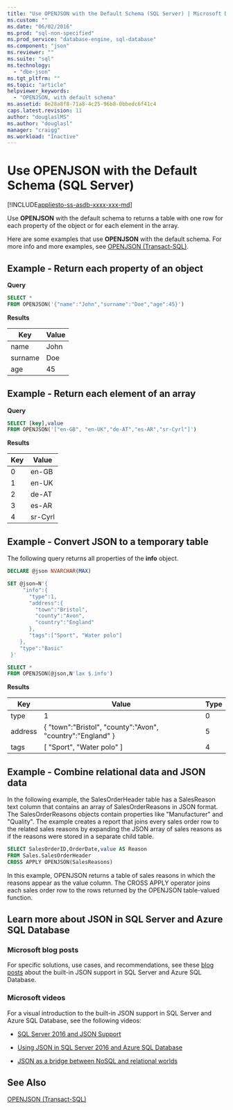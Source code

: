 ```yaml
---
title: "Use OPENJSON with the Default Schema (SQL Server) | Microsoft Docs"
ms.custom: ""
ms.date: "06/02/2016"
ms.prod: "sql-non-specified"
ms.prod_service: "database-engine, sql-database"
ms.component: "json"
ms.reviewer: ""
ms.suite: "sql"
ms.technology: 
  - "dbe-json"
ms.tgt_pltfrm: ""
ms.topic: "article"
helpviewer_keywords: 
  - "OPENJSON, with default schema"
ms.assetid: 8e28a8f8-71a8-4c25-96b8-0bbedc6f41c4
caps.latest.revision: 11
author: "douglaslMS"
ms.author: "douglasl"
manager: "craigg"
ms.workload: "Inactive"
---
```

# Use OPENJSON with the Default Schema (SQL Server)
[!INCLUDE[appliesto-ss-asdb-xxxx-xxx-md](../../includes/appliesto-ss-asdb-xxxx-xxx-md.md)]

  Use **OPENJSON** with the default schema to returns a table with one row for each property of the object or for each element in the array.  
  
 Here are some examples that use **OPENJSON** with the default schema. For more info and more examples, see [OPENJSON &#40;Transact-SQL&#41;](../../t-sql/functions/openjson-transact-sql.md).  
  
## Example - Return each property of an object  
 **Query**  
  
```sql  
SELECT *
FROM OPENJSON('{"name":"John","surname":"Doe","age":45}') 
```  
  
 **Results**  
  
|Key|Value|  
|---------|-----------|  
|name|John|  
|surname|Doe|  
|age|45|  
  
## Example - Return each element of an array  
 **Query**  
  
```sql  
SELECT [key],value
FROM OPENJSON('["en-GB", "en-UK","de-AT","es-AR","sr-Cyrl"]') 
```  
  
 **Results**  
  
|Key|Value|  
|---------|-----------|  
|0|en-GB|  
|1|en-UK|  
|2|de-AT|  
|3|es-AR|  
|4|sr-Cyrl|  
  
## Example - Convert JSON to a temporary table  
 The following query returns all properties of the **info** object.  
  
```sql  
DECLARE @json NVARCHAR(MAX)

SET @json=N'{  
     "info":{    
       "type":1,  
       "address":{    
         "town":"Bristol",  
         "county":"Avon",  
         "country":"England"  
       },  
       "tags":["Sport", "Water polo"]  
    },  
    "type":"Basic"  
 }'

SELECT *
FROM OPENJSON(@json,N'lax $.info')
```  
  
 **Results**  
  
|Key|Value|Type|  
|---------|-----------|----------|  
|type|1|0|  
|address|{ "town":"Bristol", "county":"Avon", "country":"England" }|5|  
|tags|[ "Sport", "Water polo" ]|4|  
  
## Example - Combine relational data and JSON data  
 In the following example, the SalesOrderHeader table has a SalesReason text column that contains an array of SalesOrderReasons in JSON format. The SalesOrderReasons objects contain properties like "Manufacturer" and "Quality". The example creates a report that joins every sales order row to the related sales reasons by expanding the JSON array of sales reasons as if the reasons were stored in a separate child table.  
  
```sql  
SELECT SalesOrderID,OrderDate,value AS Reason
FROM Sales.SalesOrderHeader
CROSS APPLY OPENJSON(SalesReasons)
```  
  
 In this example, OPENJSON returns a table of sales reasons in which the reasons appear as the value column. The CROSS APPLY operator joins each sales order row to the rows returned by the OPENJSON table-valued function.  

## Learn more about JSON in SQL Server and Azure SQL Database  
  
### Microsoft blog posts  
  
For specific solutions, use cases, and recommendations, see these [blog posts](http://blogs.msdn.com/b/sqlserverstorageengine/archive/tags/json/) about the built-in JSON support in SQL Server and Azure SQL Database.  

### Microsoft videos

For a visual introduction to the built-in JSON support in SQL Server and Azure SQL Database, see the following videos:

-   [SQL Server 2016 and JSON Support](https://channel9.msdn.com/Shows/Data-Exposed/SQL-Server-2016-and-JSON-Support)

-   [Using JSON in SQL Server 2016 and Azure SQL Database](https://channel9.msdn.com/Shows/Data-Exposed/Using-JSON-in-SQL-Server-2016-and-Azure-SQL-Database)

-   [JSON as a bridge between NoSQL and relational worlds](https://channel9.msdn.com/events/DataDriven/SQLServer2016/JSON-as-a-bridge-betwen-NoSQL-and-relational-worlds)
  
## See Also  
 [OPENJSON &#40;Transact-SQL&#41;](../../t-sql/functions/openjson-transact-sql.md)  
